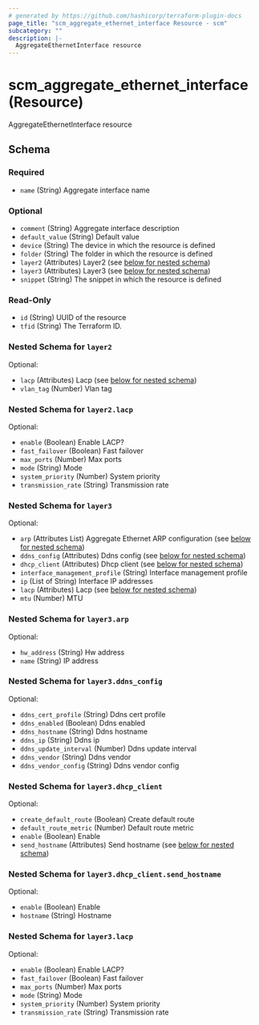 ```yaml
---
# generated by https://github.com/hashicorp/terraform-plugin-docs
page_title: "scm_aggregate_ethernet_interface Resource - scm"
subcategory: ""
description: |-
  AggregateEthernetInterface resource
---
```


# scm_aggregate_ethernet_interface (Resource)

AggregateEthernetInterface resource



<!-- schema generated by tfplugindocs -->
## Schema

### Required

- `name` (String) Aggregate interface name

### Optional

- `comment` (String) Aggregate interface description
- `default_value` (String) Default value
- `device` (String) The device in which the resource is defined
- `folder` (String) The folder in which the resource is defined
- `layer2` (Attributes) Layer2 (see [below for nested schema](#nestedatt--layer2))
- `layer3` (Attributes) Layer3 (see [below for nested schema](#nestedatt--layer3))
- `snippet` (String) The snippet in which the resource is defined

### Read-Only

- `id` (String) UUID of the resource
- `tfid` (String) The Terraform ID.

<a id="nestedatt--layer2"></a>
### Nested Schema for `layer2`

Optional:

- `lacp` (Attributes) Lacp (see [below for nested schema](#nestedatt--layer2--lacp))
- `vlan_tag` (Number) Vlan tag

<a id="nestedatt--layer2--lacp"></a>
### Nested Schema for `layer2.lacp`

Optional:

- `enable` (Boolean) Enable LACP?
- `fast_failover` (Boolean) Fast failover
- `max_ports` (Number) Max ports
- `mode` (String) Mode
- `system_priority` (Number) System priority
- `transmission_rate` (String) Transmission rate



<a id="nestedatt--layer3"></a>
### Nested Schema for `layer3`

Optional:

- `arp` (Attributes List) Aggregate Ethernet ARP configuration (see [below for nested schema](#nestedatt--layer3--arp))
- `ddns_config` (Attributes) Ddns config (see [below for nested schema](#nestedatt--layer3--ddns_config))
- `dhcp_client` (Attributes) Dhcp client (see [below for nested schema](#nestedatt--layer3--dhcp_client))
- `interface_management_profile` (String) Interface management profile
- `ip` (List of String) Interface IP addresses
- `lacp` (Attributes) Lacp (see [below for nested schema](#nestedatt--layer3--lacp))
- `mtu` (Number) MTU

<a id="nestedatt--layer3--arp"></a>
### Nested Schema for `layer3.arp`

Optional:

- `hw_address` (String) Hw address
- `name` (String) IP address


<a id="nestedatt--layer3--ddns_config"></a>
### Nested Schema for `layer3.ddns_config`

Optional:

- `ddns_cert_profile` (String) Ddns cert profile
- `ddns_enabled` (Boolean) Ddns enabled
- `ddns_hostname` (String) Ddns hostname
- `ddns_ip` (String) Ddns ip
- `ddns_update_interval` (Number) Ddns update interval
- `ddns_vendor` (String) Ddns vendor
- `ddns_vendor_config` (String) Ddns vendor config


<a id="nestedatt--layer3--dhcp_client"></a>
### Nested Schema for `layer3.dhcp_client`

Optional:

- `create_default_route` (Boolean) Create default route
- `default_route_metric` (Number) Default route metric
- `enable` (Boolean) Enable
- `send_hostname` (Attributes) Send hostname (see [below for nested schema](#nestedatt--layer3--dhcp_client--send_hostname))

<a id="nestedatt--layer3--dhcp_client--send_hostname"></a>
### Nested Schema for `layer3.dhcp_client.send_hostname`

Optional:

- `enable` (Boolean) Enable
- `hostname` (String) Hostname



<a id="nestedatt--layer3--lacp"></a>
### Nested Schema for `layer3.lacp`

Optional:

- `enable` (Boolean) Enable LACP?
- `fast_failover` (Boolean) Fast failover
- `max_ports` (Number) Max ports
- `mode` (String) Mode
- `system_priority` (Number) System priority
- `transmission_rate` (String) Transmission rate
